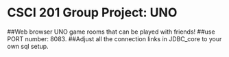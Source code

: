 # CSCI 201 Group Project: UNO
##Web browser UNO game rooms that can be played with friends!
##use PORT number: 8083.
##Adjust all the connection links in JDBC_core to your own sql setup.
